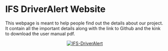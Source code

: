 # IFS DriverAlert Website

This webpage is meant to help people find out the details about our project. It contain all the important details along with the link to Github and the kink to download the user manual pdf.

<div align="center">

[![IFS-DriverAlert](https://img.shields.io/badge/Visit-IFSDriverAlert-blue)](https://ifsdriveralert.aljoudi.ca)

</div>
